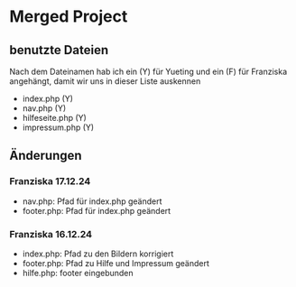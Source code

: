 # Merged Project

## benutzte Dateien

Nach dem Dateinamen hab ich ein (Y) für Yueting und ein (F) für Franziska angehängt, damit wir uns in dieser Liste auskennen

- index.php (Y)
- nav.php (Y)
- hilfeseite.php (Y)
- impressum.php (Y)

## Änderungen

### Franziska 17.12.24

- nav.php: Pfad für index.php geändert
- footer.php: Pfad für index.php geändert

### Franziska 16.12.24

- index.php: Pfad zu den Bildern korrigiert
- footer.php: Pfad zu Hilfe und Impressum geändert
- hilfe.php: footer eingebunden